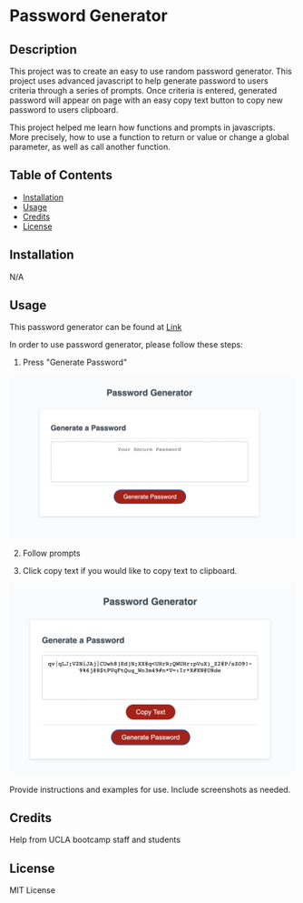 # Password Generator

## Description

This project was to create an easy to use random password generator. This project uses advanced javascript to help generate password to users criteria through a series of prompts. Once criteria is entered, generated password will appear on page with an easy copy text button to copy new password to users clipboard.

This project helped me learn how functions and prompts in javascripts. More precisely, how to use a function to return or value or change a global parameter, as well as call another function.

## Table of Contents


- [Installation](#installation)
- [Usage](#usage)
- [Credits](#credits)
- [License](#license)

## Installation

N/A

## Usage

This password generator can be found at [Link](https://autohome.github.io/passwordGenerator/)

In order to use password generator, please follow these steps:

1. Press "Generate Password"

![starting page of site](./assets/images/Screenshot%202023-03-11%20at%2011.27.32%20PM.png)

2. Follow prompts

3. Click copy text if you would like to copy text to clipboard.


![button appears to copy text](./assets/images/Screenshot%202023-03-11%20at%2011.30.36%20PM.png)


Provide instructions and examples for use. Include screenshots as needed.

## Credits

Help from UCLA bootcamp staff and students

## License

MIT License
